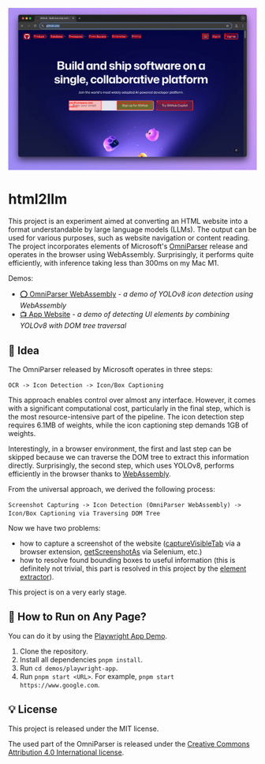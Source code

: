 ![html2llm](.github/cover.png)

# html2llm

This project is an experiment aimed at converting an HTML website into a format understandable by large language models (LLMs). The output can be used for various purposes, such as website navigation or content reading. The project incorporates elements of Microsoft's [OmniParser](https://github.com/microsoft/OmniParser) release and operates in the browser using WebAssembly. Surprisingly, it performs quite efficiently, with inference taking less than 300ms on my Mac M1.

Demos:

* [⭕ OmniParser WebAssembly](https://b4rtaz.github.io/html2llm/omni-parser-webassembly.html) - <i>a demo of YOLOv8 icon detection using WebAssembly</i>
* [📺 App Website](https://b4rtaz.github.io/html2llm/app-website.html) - <i>a demo of detecting UI elements by combining YOLOv8 with DOM tree traversal</i>

## 🚧 Idea

The OmniParser released by Microsoft operates in three steps:

`OCR -> Icon Detection -> Icon/Box Captioning`

This approach enables control over almost any interface. However, it comes with a significant computational cost, particularly in the final step, which is the most resource-intensive part of the pipeline. The icon detection step requires 6.1MB of weights, while the icon captioning step demands 1GB of weights.

Interestingly, in a browser environment, the first and last step can be skipped because we can traverse the DOM tree to extract this information directly. Surprisingly, the second step, which uses YOLOv8, performs efficiently in the browser thanks to [WebAssembly](https://github.com/Hyuto/yolov8-onnxruntime-web).

From the universal approach, we derived the following process:

`Screenshot Capturing -> Icon Detection (OmniParser WebAssembly) -> Icon/Box Captioning via Traversing DOM Tree`

Now we have two problems:

* how to capture a screenshot of the website ([captureVisibleTab](https://developer.mozilla.org/en-US/docs/Mozilla/Add-ons/WebExtensions/API/tabs/captureVisibleTab) via a browser extension, [getScreenshotAs](https://www.selenium.dev/selenium/docs/api/java/org/openqa/selenium/TakesScreenshot.html) via Selenium, etc.)
* how to resolve found bounding boxes to useful information (this is definitely not trivial, this part is resolved in this project by the [element extractor](html2llm/src/element-extractor/element-extractor.ts)).

This project is on a very early stage.

## 🚀 How to Run on Any Page?

You can do it by using the [Playwright App Demo](./demos/playwright-app/).

1. Clone the repository.
2. Install all dependencies `pnpm install`.
3. Run `cd demos/playwright-app`.
4. Run `pnpm start <URL>`. For example, `pnpm start https://www.google.com`.

## 💡 License

This project is released under the MIT license.

The used part of the OmniParser is released under the [Creative Commons Attribution 4.0 International license](https://github.com/microsoft/OmniParser/blob/master/LICENSE).
